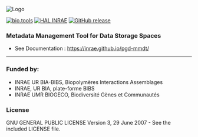 ![Logo](web/docs/logo.png)

[![bio.tools](https://img.shields.io/badge/bio.tools-maggot-orange)](https://bio.tools/maggot)
[![HAL INRAE](https://img.shields.io/badge/HAL%20INRAE-04873759-green)](https://hal.inrae.fr/hal-04873759)
[![GitHub release](https://img.shields.io/badge/release-2.1-blue)](https://github.com/inrae/pgd-mmdt/releases/tag/2.1)

### Metadata Management Tool for Data Storage Spaces

* See Documentation : https://inrae.github.io/pgd-mmdt/


------

### Funded by:

* INRAE UR BIA-BIBS, Biopolymères Interactions Assemblages
* INRAE, UR BIA, plate-forme BIBS
* INRAE UMR BIOGECO, Biodiversité Gènes et Communautés

### License

GNU GENERAL PUBLIC LICENSE Version 3, 29 June 2007 - See the included LICENSE file.


